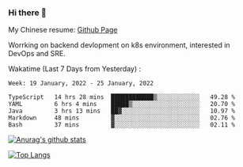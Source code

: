 ### Hi there 👋

My Chinese resume: [Github Page](https://spencercjh.github.io/resume/)

Worrking on backend devlopment on k8s environment, interested in DevOps and SRE.

Wakatime (Last 7 Days from Yesterday) :

<!--START_SECTION:waka-->
```text
Week: 19 January, 2022 - 25 January, 2022

TypeScript   14 hrs 28 mins  ████████████▒░░░░░░░░░░░░   49.28 % 
YAML         6 hrs 4 mins    █████▒░░░░░░░░░░░░░░░░░░░   20.70 % 
Java         3 hrs 13 mins   ██▓░░░░░░░░░░░░░░░░░░░░░░   10.97 % 
Markdown     48 mins         ▓░░░░░░░░░░░░░░░░░░░░░░░░   02.76 % 
Bash         37 mins         ▓░░░░░░░░░░░░░░░░░░░░░░░░   02.11 % 
```
<!--END_SECTION:waka-->

[![Anurag's github stats](https://github-readme-stats.vercel.app/api?username=spencercjh&theme=tokyonight&show_icons=true)](https://github.com/anuraghazra/github-readme-stats)

[![Top Langs](https://github-readme-stats.vercel.app/api/top-langs/?username=spencercjh&layout=compact&theme=tokyonight)](https://github.com/anuraghazra/github-readme-stats)
